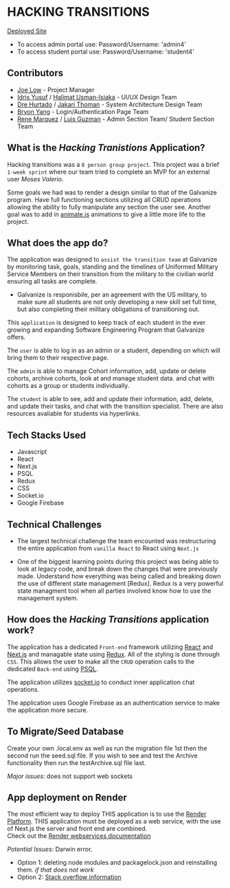 # HACKING TRANSITIONS 

[Deployed Site](https://hacking-transitions-webservice.onrender.com/)

- To access admin portal use: Password/Username: 'admin4'
- To access student portal use: Password/Username: 'student4'


## Contributors 

- [Joe Low](https://github.com/Lowjoejoe) - Project Manager 
- [Idris Yusuf](https://github.com/daleyusuf23) / [Halimat Usman-Isiaka](https://github.com/HAliUsm) - UI/UX Design Team
- [Dre Hurtado](https://github.com/DreLorenz) / [Jakari Thoman](https://github.com/JDT521) - System Architecture Design Team
- [Bryon Yang](https://github.com/yangbyron) - Login/Authentication  Page Team
- [Rene Marquez](https://github.com/drakeleslie) / [Luis Guzman](https://github.com/Lguzman9) - Admin Section Team/ Student Section Team


## What is the *Hacking Tranistions* Application?

Hacking transitions was a `8 person group project`. This project was a brief `1-week sprint` where our team tried to complete an MVP for an external user *Moses Valerio*.

Some goals we had was to render a design similar to that of the Galvanize program. Have full functioning sections utilizing all CRUD operations allowing the ability to fully manipulate any section the user see. Another goal was to add in [animate.js](https://animejs.com) animations to give a little more life to the project.

## What does the app do?

The application was designed to `assist the transition team` at Galvanize by monitoring task, goals, standing and the timelines of Uniformed Military Service Members on their transition from the military to the civilian world ensuring all tasks are complete. 

- Galvanize is responisbile, per an agreement with the US military, to make sure all students are not only developing a new skill set full time, but also completing their military obligations of transitioning out. 

This `application` is designed to keep track of each student in the ever growing and expanding Software Engineering Program that Galvanize offers.

The `user` is able to log in as an admin or a student, depending on which will bring them to their respective page. 

The `admin` is able to manage Cohort information, add, update or delete cohorts, archive cohorts, look at and manage student data. and chat with cohorts as a group or students individually.

The `student` is able to see, add and update their information, add, delete, and update their tasks, and chat with the transition specialist. There are also resources avaliable for students via hyperlinks.

## Tech Stacks Used 

- Javascript
- React
- Next.js 
- PSQL 
- Redux 
- CSS
- Socket.io
- Google Firebase

## Technical Challenges

- The largest technical challenge the team encounted was restructuring the entire application from `vanilla React` to React using `Next.js` 

- One of the biggest learning points during this project was being able to look at legacy code, and break down the changes that were previously made. Understand how everything was being called and breaking down the use of different state management [Redux]. Redux is a very powerful state managment tool when all parties involved know how to use the management system.  

## How does the *Hacking Transitions* application work?

The application has a dedicated `Front-end` framework utilizing [React]() and [Next.js]() and managable state using [Redux](). All of the styling is done through `CSS`. This allows the user to make all the `CRUD` operation calls to the dedicated `Back-end` using [PSQL]().  

The application utilizes [socket.io]() to conduct inner application chat operations. 

The application uses Google Firebase as an authentication service to make the application more secure. 


## To Migrate/Seed Database
Create your own .local.env as well as run the migration file 1st then the second run the seed.sql file. If you wish to see and test the Archive functionality then run the testArchive.sql file last.


*Major issues*: does not support web sockets

## App deployment on Render

The most efficient way to deploy THIS application is to use the [Render Platform](https://render.com). 
THIS application must be deployed as a web service, with the use of Next.js the server and front end are combined.  
Check out the [Render webservices documentation](https://render.com/docs/web-services)

*Potential Issues*: Darwin error. 
- Option 1: deleting node modules and packagelock.json and reinstalling them. 
*if that does not work*
- Option 2: [Stack overflow information](https://stackoverflow.com/questions/56103865/how-to-fix-unsupported-platform-for-fsevents1-2-9-wanted-osdarwin-arch)
